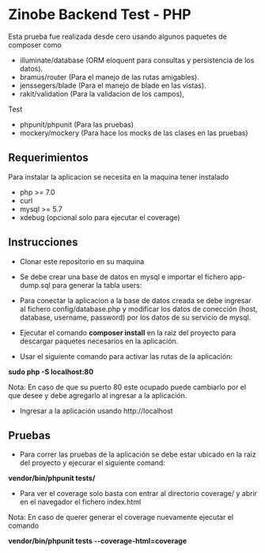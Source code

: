 # Zinobe Backend Test - PHP

Esta prueba fue realizada desde cero usando algunos paquetes de composer como

* illuminate/database (ORM eloquent para consultas y persistencia de los datos).
* bramus/router (Para el manejo de las rutas amigables).
* jenssegers/blade (Para el manejo de blade en las vistas).
* rakit/validation (Para la validacion de los campos),

Test
* phpunit/phpunit (Para las pruebas)
* mockery/mockery (Para hace los mocks de las clases en las pruebas)

## Requerimientos
Para instalar la aplicacion se necesita en la maquina tener instalado
* php >= 7.0 
* curl
* mysql >= 5.7
* xdebug (opcional solo para ejecutar el coverage)

## Instrucciones

* Clonar este repositorio en su maquina

* Se debe crear una base de datos en mysql e importar el fichero app-dump.sql para generar la tabla users:

* Para conectar la aplicacion a la base de datos creada se debe ingresar al fichero
config/database.php y modificar los datos de conección (host, database, username, password)
por los datos de su servicio de mysql.

* Ejecutar el comando **composer install** en la raiz del proyecto para descargar paquetes necesarios en la aplicación.

* Usar el siguiente comando para activar las rutas de la aplicación:

**sudo php -S localhost:80** 

Nota: En caso de que su puerto 80 este ocupado puede cambiarlo por el que desee y debe agregarlo al ingresar a la aplicación.

* Ingresar a la aplicación usando http://localhost 


## Pruebas

* Para correr las pruebas de la aplicación se debe estar ubicado en la raiz del proyecto y ejecurar el siguiente comand:

**vendor/bin/phpunit tests/**

* Para ver el coverage solo basta con entrar al directorio coverage/ y abrir en el navegador el fichero index.html

Nota: En caso de querer generar el coverage nuevamente ejecutar el comando 

**vendor/bin/phpunit tests --coverage-html=coverage**